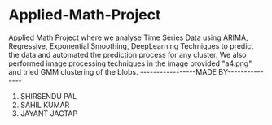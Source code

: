# Applied-Math-Project
Applied Math Project where we analyse Time Series Data using ARIMA, Regressive, Exponential Smoothing, DeepLearning Techniques to predict the data and automated the prediction process for any cluster.
We also performed image processing techniques in the image provided "a4.png" and tried GMM clustering of the blobs.
-----------------MADE BY---------------
1. SHIRSENDU PAL
2. SAHIL KUMAR
3. JAYANT JAGTAP
